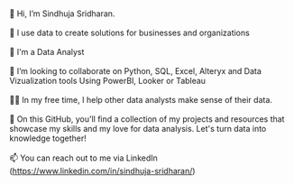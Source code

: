 <br> 👋 Hi, I’m Sindhuja Sridharan. </br> 
<br> 👀 I use data to create solutions for businesses and organizations </br>
<br> 🌱 I'm a Data Analyst </br>
<br> 🤝 I’m looking to collaborate on Python, SQL, Excel, Alteryx and Data Vizualization tools Using PowerBI, Looker or Tableau </br>
<br> 👩‍💻 In my free time, I help other data analysts make sense of their data. </br>
<br> 🌱 On this GitHub, you'll find a collection of my projects and resources that showcase my skills and my love for data analysis. Let's turn data into knowledge together! </br>
<br> 📫 You can reach out to me via LinkedIn (https://www.linkedin.com/in/sindhuja-sridharan/) </br>
